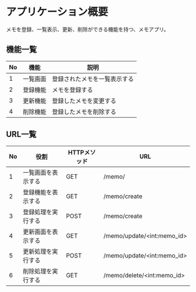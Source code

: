 # アプリケーション概要
メモを登録、一覧表示、更新、削除ができる機能を持つ、メモアプリ。

## 機能一覧
| No | 機能      | 説明                      |
| -- | -------- | ------------------------- |
| 1  | 一覧画面   | 登録されたメモを一覧表示する  |
| 2  | 登録機能   | メモを登録する              |
| 3  | 更新機能   | 登録したメモを変更する       |
| 4  | 削除機能   | 登録したメモを削除する       |

## URL一覧
| No | 役割               | HTTPメソッド | URL                           |
| -- | ----------------- | ----------- | ----------------------------- |
| 1  | 一覧画面を表示する   | GET         | /memo/                        |
| 2  | 登録機能を表示する   | GET         | /memo/create                  |
| 3  | 登録処理を実行する   | POST        | /memo/create                  |
| 4  | 更新画面を表示する   | GET         | /memo/update/\<int:memo_id\>  |
| 5  | 更新処理を実行する   | POST        | /memo/update/\<int:memo_id\>  |
| 6  | 削除処理を実行する   | GET         | /memo/delete/\<int:memo_id\>  |
